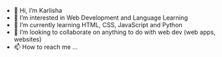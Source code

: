 - 👋 Hi, I’m Karlisha
- 👀 I’m interested in Web Development and Language Learning
- 🌱 I’m currently learning HTML, CSS, JavaScript and Python
- 💞️ I’m looking to collaborate on anything to do with web dev (web apps, websites)
- 📫 How to reach me ...

<!---
al-latte/al-latte is a ✨ special ✨ repository because its `README.md` (this file) appears on your GitHub profile.
You can click the Preview link to take a look at your changes.
--->

